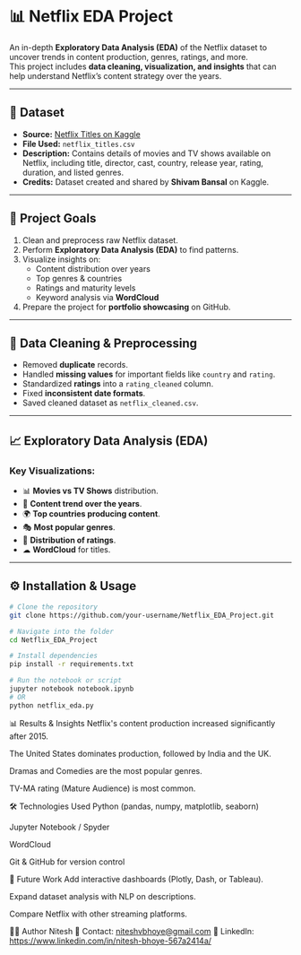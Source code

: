 # 📊 Netflix EDA Project

An in-depth **Exploratory Data Analysis (EDA)** of the Netflix dataset to uncover trends in content production, genres, ratings, and more.  
This project includes **data cleaning, visualization, and insights** that can help understand Netflix’s content strategy over the years.

---

## 📂 Dataset
- **Source:** [Netflix Titles on Kaggle](https://www.kaggle.com/datasets/shivamb/netflix-shows)
- **File Used:** `netflix_titles.csv`
- **Description:** Contains details of movies and TV shows available on Netflix, including title, director, cast, country, release year, rating, duration, and listed genres.
- **Credits:** Dataset created and shared by **Shivam Bansal** on Kaggle.

---

## 🎯 Project Goals
1. Clean and preprocess raw Netflix dataset.
2. Perform **Exploratory Data Analysis (EDA)** to find patterns.
3. Visualize insights on:
   - Content distribution over years
   - Top genres & countries
   - Ratings and maturity levels
   - Keyword analysis via **WordCloud**
4. Prepare the project for **portfolio showcasing** on GitHub.

---

## 🧹 Data Cleaning & Preprocessing
- Removed **duplicate** records.
- Handled **missing values** for important fields like `country` and `rating`.
- Standardized **ratings** into a `rating_cleaned` column.
- Fixed **inconsistent date formats**.
- Saved cleaned dataset as `netflix_cleaned.csv`.

---

## 📈 Exploratory Data Analysis (EDA)
### Key Visualizations:
- 📊 **Movies vs TV Shows** distribution.
- 📅 **Content trend over the years**.
- 🌍 **Top countries producing content**.
- 🎭 **Most popular genres**.
- 🔞 **Distribution of ratings**.
- ☁ **WordCloud** for titles.

---

## ⚙ Installation & Usage
```bash
# Clone the repository
git clone https://github.com/your-username/Netflix_EDA_Project.git

# Navigate into the folder
cd Netflix_EDA_Project

# Install dependencies
pip install -r requirements.txt

# Run the notebook or script
jupyter notebook notebook.ipynb
# OR
python netflix_eda.py
```

📊 Results & Insights
Netflix's content production increased significantly after 2015.

The United States dominates production, followed by India and the UK.

Dramas and Comedies are the most popular genres.

TV-MA rating (Mature Audience) is most common.

🛠 Technologies Used
Python (pandas, numpy, matplotlib, seaborn)

Jupyter Notebook / Spyder

WordCloud

Git & GitHub for version control

🚀 Future Work
Add interactive dashboards (Plotly, Dash, or Tableau).

Expand dataset analysis with NLP on descriptions.

Compare Netflix with other streaming platforms.

👨‍💻 Author
Nitesh
📧 Contact: niteshvbhoye@gmail.com
🔗 LinkedIn: https://www.linkedin.com/in/nitesh-bhoye-567a2414a/
